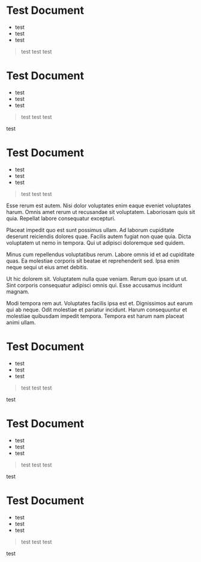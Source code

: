 # Test Document

- test
- test
- test

> test test test


# Test Document

- test
- test
- test

> test test test

test

# Test Document

- test
- test
- test

> test test test



Esse rerum est autem. Nisi dolor voluptates enim eaque eveniet voluptates harum. Omnis amet rerum ut recusandae sit voluptatem. Laboriosam quis sit quia. Repellat labore consequatur excepturi.

Placeat impedit quo est sunt possimus ullam. Ad laborum cupiditate deserunt reiciendis dolores quae. Facilis autem fugiat non quae quia. Dicta voluptatem ut nemo in tempora. Qui ut adipisci doloremque sed quidem.

Minus cum repellendus voluptatibus rerum. Labore omnis id et ad cupiditate quas. Ea molestiae corporis sit beatae et reprehenderit sed. Ipsa enim neque sequi ut eius amet debitis.

Ut hic dolorem sit. Voluptatem nulla quae veniam. Rerum quo ipsam ut ut. Sint corporis consequatur adipisci omnis qui. Esse accusamus incidunt magnam.

Modi tempora rem aut. Voluptates facilis ipsa est et. Dignissimos aut earum qui ab neque. Odit molestiae et pariatur incidunt. Harum consequuntur et molestiae quibusdam impedit tempora. Tempora est harum nam placeat animi ullam.


# Test Document

- test
- test
- test

> test test test

test

# Test Document

- test
- test
- test

> test test test

test

# Test Document

- test
- test
- test

> test test test

test
